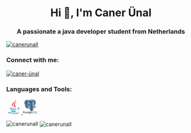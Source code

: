 
<h1 align="center">Hi 👋, I'm Caner Ünal</h1>
<h3 align="center">A passionate a java developer student from Netherlands</h3>

<p align="left"> <a href="https://github.com/ryo-ma/github-profile-trophy"><img src="https://github-profile-trophy.vercel.app/?username=canerunall" alt="canerunall" /></a> </p>

<h3 align="left">Connect with me:</h3>
<p align="left">
<a href="https://linkedin.com/in/caner-ünal" target="blank"><img align="center" src="https://raw.githubusercontent.com/rahuldkjain/github-profile-readme-generator/master/src/images/icons/Social/linked-in-alt.svg" alt="caner-ünal" height="30" width="40" /></a>
</p>

<h3 align="left">Languages and Tools:</h3>
<p align="left"> <a href="https://www.java.com" target="_blank" rel="noreferrer"> <img src="https://raw.githubusercontent.com/devicons/devicon/master/icons/java/java-original.svg" alt="java" width="40" height="40"/> </a> <a href="https://www.postgresql.org" target="_blank" rel="noreferrer"> <img src="https://raw.githubusercontent.com/devicons/devicon/master/icons/postgresql/postgresql-original-wordmark.svg" alt="postgresql" width="40" height="40"/> </a> </p>

<p><img align="left" src="https://github-readme-stats.vercel.app/api/top-langs?username=canerunall&show_icons=true&locale=en&layout=compact" alt="canerunall" /></p>

<p>&nbsp;<img align="center" src="https://github-readme-stats.vercel.app/api?username=canerunall&show_icons=true&locale=en" alt="canerunall" /></p>
